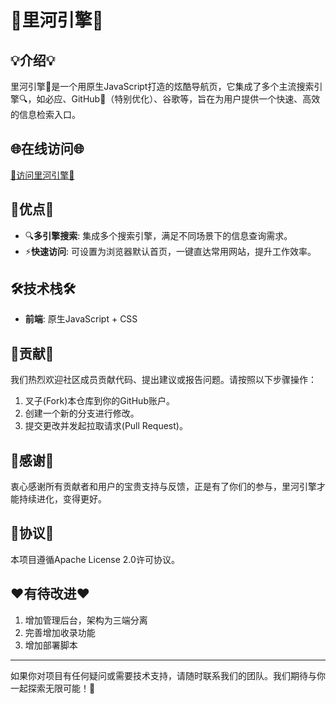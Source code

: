 # 🌈里河引擎🌈

## 💡介绍💡
里河引擎🚀是一个用原生JavaScript打造的炫酷导航页，它集成了多个主流搜索引擎🔍，如必应、GitHub🌟（特别优化）、谷歌等，旨在为用户提供一个快速、高效的信息检索入口。

## 🌐在线访问🌐
[🚀访问里河引擎🚀](http://hao.liheng.work) 

## 🎯优点🎯
- 🔍**多引擎搜索**: 集成多个搜索引擎，满足不同场景下的信息查询需求。
- ⚡**快速访问**: 可设置为浏览器默认首页，一键直达常用网站，提升工作效率。

## 🛠️技术栈🛠️
- **前端**: 原生JavaScript + CSS

## 🤝贡献🤝
我们热烈欢迎社区成员贡献代码、提出建议或报告问题。请按照以下步骤操作：
1. 叉子(Fork)本仓库到你的GitHub账户。
2. 创建一个新的分支进行修改。
3. 提交更改并发起拉取请求(Pull Request)。

## 🙏感谢🙏
衷心感谢所有贡献者和用户的宝贵支持与反馈，正是有了你们的参与，里河引擎才能持续进化，变得更好。

## 📄协议📄
本项目遵循Apache License 2.0许可协议。


## ❤️有待改进❤️

1. 增加管理后台，架构为三端分离
2. 完善增加收录功能
3. 增加部署脚本

---

如果你对项目有任何疑问或需要技术支持，请随时联系我们的团队。我们期待与你一起探索无限可能！🌟

